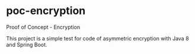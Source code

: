 # poc-encryption
Proof of Concept - Encryption

This project is a simple test for code of asymmetric encryption with Java 8 and Spring Boot.

